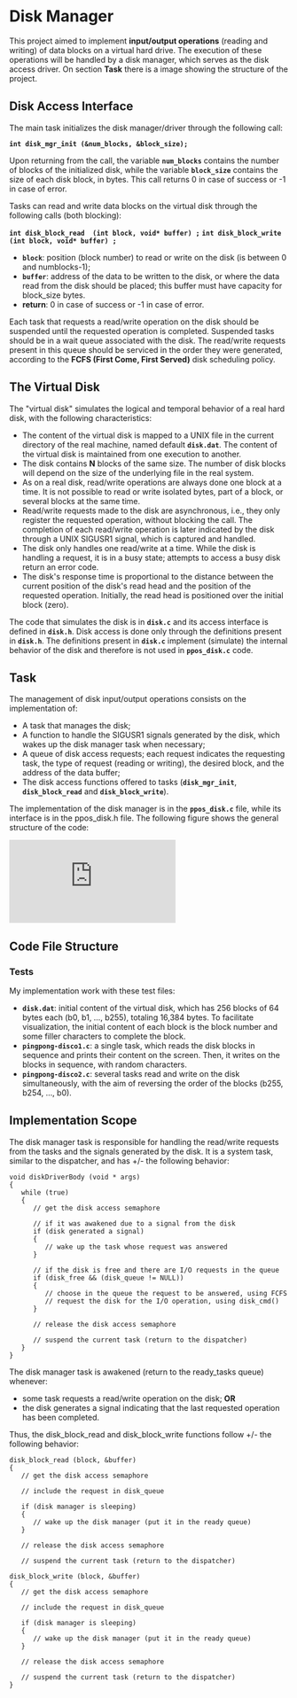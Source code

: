 # Disk Manager

This project aimed to implement **input/output operations** (reading and writing) of data blocks on a virtual hard drive. The execution of these operations will be handled by a disk manager, which serves as the disk access driver. On section **Task** there is a image showing the structure of the project.

## Disk Access Interface

The main task initializes the disk manager/driver through the following call:

**`int disk_mgr_init (&num_blocks, &block_size);`**

Upon returning from the call, the variable **`num_blocks`** contains the number of blocks of the initialized disk, while the variable **`block_size`** contains the size of each disk block, in bytes. This call returns 0 in case of success or -1 in case of error.

Tasks can read and write data blocks on the virtual disk through the following calls (both blocking):

**`int disk_block_read  (int block, void* buffer) ;`**
**`int disk_block_write (int block, void* buffer) ;`**

 - **`block`**: position (block number) to read or write on the disk (is between 0 and numblocks-1);
 - **`buffer`**: address of the data to be written to the disk, or where the data read from the disk should be placed; this buffer must have capacity for block_size bytes.
 - **return**: 0 in case of success or -1 in case of error.

Each task that requests a read/write operation on the disk should be suspended until the requested operation is completed. Suspended tasks should be in a wait queue associated with the disk. The read/write requests present in this queue should be serviced in the order they were generated, according to the **FCFS (First Come, First Served)** disk scheduling policy.

## The Virtual Disk

The "virtual disk" simulates the logical and temporal behavior of a real hard disk, with the following characteristics:

- The content of the virtual disk is mapped to a UNIX file in the current directory of the real machine, named default **`disk.dat`**. The content of the virtual disk is maintained from one execution to another.
- The disk contains **N** blocks of the same size. The number of disk blocks will depend on the size of the underlying file in the real system.
- As on a real disk, read/write operations are always done one block at a time. It is not possible to read or write isolated bytes, part of a block, or several blocks at the same time.
- Read/write requests made to the disk are asynchronous, i.e., they only register the requested operation, without blocking the call. The completion of each read/write operation is later indicated by the disk through a UNIX SIGUSR1 signal, which is captured and handled.
- The disk only handles one read/write at a time. While the disk is handling a request, it is in a busy state; attempts to access a busy disk return an error code.
- The disk's response time is proportional to the distance between the current position of the disk's read head and the position of the requested operation. Initially, the read head is positioned over the initial block (zero).

The code that simulates the disk is in **`disk.c`** and its access interface is defined in **`disk.h`**. Disk access is done only through the definitions present in **`disk.h`**. The definitions present in **`disk.c`** implement (simulate) the internal behavior of the disk and therefore is not used in **`ppos_disk.c`** code.

## Task

The management of disk input/output operations consists on the implementation of:

 - A task that manages the disk;
 - A function to handle the SIGUSR1 signals generated by the disk, which wakes up the disk manager task when necessary;
 - A queue of disk access requests; each request indicates the requesting task, the type of request (reading or writing), the desired block, and the address of the data buffer;
 - The disk access functions offered to tasks (**`disk_mgr_init`**, **`disk_block_read`** and **`disk_block_write`**).

The implementation of the disk manager is in the **`ppos_disk.c`** file, while its interface is in the ppos_disk.h file. The following figure shows the general structure of the code:

![Schema](https://wiki.inf.ufpr.br/maziero/lib/exe/fetch.php?cache=&media=so:ppos_disk.png)

## Code File Structure
### Tests

My implementation work with these test files:

 - **`disk.dat`**: initial content of the virtual disk, which has 256 blocks of 64 bytes each (b0, b1, …, b255), totaling 16,384 bytes. To facilitate visualization, the initial content of each block is the block number and some filler characters to complete the block.
 - **`pingpong-disco1.c`**: a single task, which reads the disk blocks in sequence and prints their content on the screen. Then, it writes on the blocks in sequence, with random characters.
 - **`pingpong-disco2.c`**: several tasks read and write on the disk simultaneously, with the aim of reversing the order of the blocks (b255, b254, …, b0).

## Implementation Scope

The disk manager task is responsible for handling the read/write requests from the tasks and the signals generated by the disk. It is a system task, similar to the dispatcher, and has +/- the following behavior:

```
void diskDriverBody (void * args)
{
   while (true) 
   {
      // get the disk access semaphore
 
      // if it was awakened due to a signal from the disk
      if (disk generated a signal)
      {
         // wake up the task whose request was answered
      }
 
      // if the disk is free and there are I/O requests in the queue
      if (disk_free && (disk_queue != NULL))
      {
         // choose in the queue the request to be answered, using FCFS
         // request the disk for the I/O operation, using disk_cmd()
      }
 
      // release the disk access semaphore
 
      // suspend the current task (return to the dispatcher)
   }
}
```

The disk manager task is awakened (return to the ready_tasks queue) whenever:

 - some task requests a read/write operation on the disk; **OR**
 - the disk generates a signal indicating that the last requested operation has been completed.

Thus, the disk_block_read and disk_block_write functions follow +/- the following behavior:

```
disk_block_read (block, &buffer)
{
   // get the disk access semaphore
 
   // include the request in disk_queue
 
   if (disk manager is sleeping)
   {
      // wake up the disk manager (put it in the ready queue)
   }
 
   // release the disk access semaphore
 
   // suspend the current task (return to the dispatcher)

```

```
disk_block_write (block, &buffer)
{
   // get the disk access semaphore
 
   // include the request in disk_queue
 
   if (disk manager is sleeping)
   {
      // wake up the disk manager (put it in the ready queue)
   }
 
   // release the disk access semaphore
 
   // suspend the current task (return to the dispatcher)
}
```